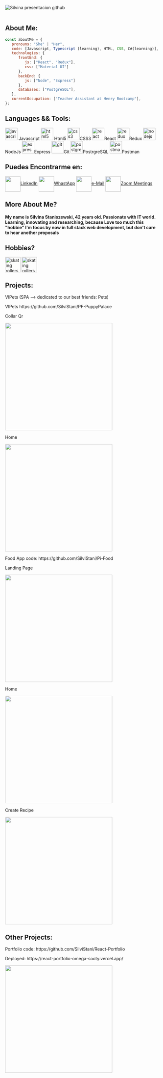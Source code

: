 ![Silvina presentacion github](https://user-images.githubusercontent.com/90510746/155199036-e3f8171c-ad03-4ca0-979f-50b0f38353ad.gif)
  <br></br>
  ## About Me:
```javascript
const aboutMe = {
   pronouns: "She" | "Her",
   code: [Javascript, Typescript (learning), HTML, CSS, C#(learning)],
   technologies: {
      frontEnd: {
         js: ["React", "Redux"],
         css: ["Material UI"]
      },
      backEnd: {
         js: ["Node", "Express"]
      },
      databases: ["PostgreSQL"],
   },
   currentOccupation: ["Teacher Assistant at Henry Bootcamp"],
};
```
## Languages && Tools:
<p align="left">
<img src="https://upload.wikimedia.org/wikipedia/commons/thumb/9/99/Unofficial_JavaScript_logo_2.svg/1024px-Unofficial_JavaScript_logo_2.svg.png" alt="javascript" width="40" height="40"/> Javascript
<img src="https://upload.wikimedia.org/wikipedia/commons/thumb/3/38/HTML5_Badge.svg/600px-HTML5_Badge.svg.png" alt="html5" width="40" height="40"/> Html5
<img src="https://cdn4.iconfinder.com/data/icons/social-media-logos-6/512/121-css3-512.png" alt="css3" width="40" height="40"/>CSS3 <img src="https://seeklogo.com/images/R/react-logo-7B3CE81517-seeklogo.com.png" alt="react" width="40" height="40"/>React <img src="https://seeklogo.com/images/R/redux-logo-9CA6836C12-seeklogo.com.png" alt="redux" width="40" height="40"/>Redux <img src="https://cdn.pixabay.com/photo/2015/04/23/17/41/node-js-736399_960_720.png" alt="nodejs" height="40"/>NodeJs <img src="https://i.cloudup.com/zfY6lL7eFa-3000x3000.png" alt="express" height="40"/>Express <img src="https://www.vectorlogo.zone/logos/git-scm/git-scm-icon.svg" alt="git" width="40" height="40"/>Git <img src="https://upload.wikimedia.org/wikipedia/commons/thumb/2/29/Postgresql_elephant.svg/1200px-Postgresql_elephant.svg.png" alt="postgresql" width="40" height="40"/>PostrgreSQL <img src="https://www.vectorlogo.zone/logos/getpostman/getpostman-icon.svg" alt="postman" width="40" height="40"/>Postman </p>
  
## Puedes Encontrarme en:
<p align="left">
<a href="https://www.linkedin.com/in/silvina-staniszewski-18493276/" target="_blank"><img align="center" src="https://cdn.jsdelivr.net/npm/simple-icons@3.0.1/icons/linkedin.svg" alt="" height="50" width="50" />LinkedIn</a>  
<a href="https://api.whatsapp.com/send/?phone=5491163632288&text&app_absent=0" target="_blank"><img align="center" src="https://cdn-icons-png.flaticon.com/512/901/901090.png" alt="" height="50" width="50" />WhastApp</a>
<a href = "mailto:silvina@gmail.com?subject = Feedback&body = Message"><img align="center" src="https://cdn-icons-png.flaticon.com/512/901/901076.png" alt="" height="50" width="50" />e-Mail</a>   
<a href = "https://us04web.zoom.us/j/2943394020?pwd=M045enpEMVlIZDFROVd3bUJwY05qdz09"><img align="center" src="https://cdn-icons-png.flaticon.com/512/901/901073.png" alt="" height="50" width="50" />Zoom Meetings</a>
</p>

<h2>More About Me?</h2>
<h4>My name is Silvina Staniszewski, 42 years old. Passionate with IT world. Learning, innovating and researching, because Love too much this "hobbie"
  I'm focus by now in full stack web development, but don't care to hear another proposals </h4>
  
  ## Hobbies? 
  
  <p> <img align="center" src="https://cdn-icons-png.flaticon.com/512/2513/2513187.png" alt="skating rollers" height="50" width="50" />
  <img align="center" src="https://cdn-icons-png.flaticon.com/512/3656/3656968.png" alt="skating rollers" height="50" width="50" /> 
</p>

## Projects:

<p>VIPets (SPA --> dedicated to our best friends: Pets)</p>
<p>VIPets </code> https://github.com/SilviStani/PF-PuppyPalace</p>

<p>Collar Qr</p>

<img src="https://user-images.githubusercontent.com/90510746/160607183-5527d9ec-bacf-458f-a48c-d89459f00a81.png" alt=""  height="350px"/>

<p>Home</p>

<img src="https://user-images.githubusercontent.com/90510746/160607316-4b5918a5-548b-4945-9c5f-d9265fdea473.png" alt=""  height="350px"/>

<p>Food App code: https://github.com/SilviStani/Pi-Food</p>

<p>Landing Page</p>

<img src="https://user-images.githubusercontent.com/90510746/155239884-3b3f680e-ddf9-4260-bb24-8575a32c3b49.jpg" alt=""  height="350px"/>

<p>Home</p>

<img src="https://user-images.githubusercontent.com/90510746/155239699-a0ab095e-cfb3-4a32-8756-e1f3b9e4d948.jpg" alt=""  height="350px"/>

<p>Create Recipe</p>

<img src="https://user-images.githubusercontent.com/90510746/155239734-b16369fd-4459-443b-8634-344613c791d0.jpg" alt=""  height="350px"/>


## Other Projects:

<p>Portfolio code: https://github.com/SilviStani/React-Portfolio </p>
<p>Deployed: https://react-portfolio-omega-sooty.vercel.app/ </p>

<img src="https://user-images.githubusercontent.com/90510746/160608473-9ff53bc5-06f8-4055-ad7e-c69702798dbc.png" alt=""  height="350px"/>

